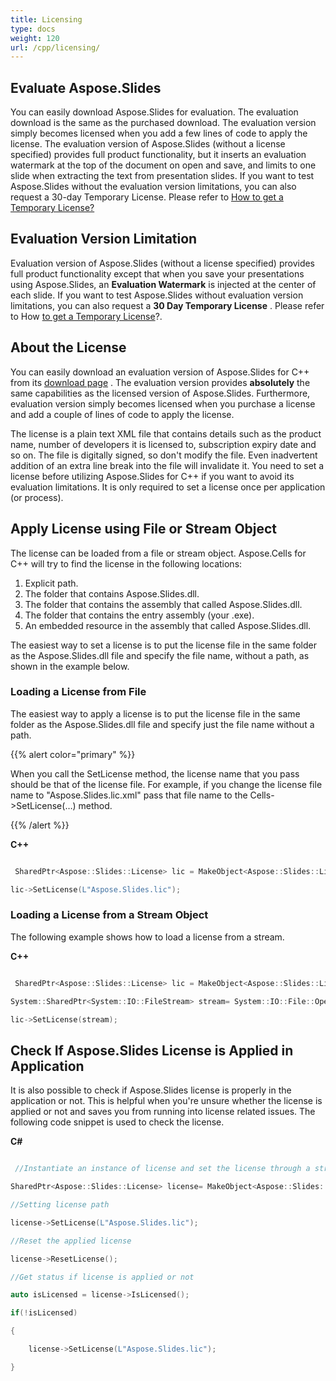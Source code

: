 ```yaml
---
title: Licensing
type: docs
weight: 120
url: /cpp/licensing/
---
```


## **Evaluate Aspose.Slides**
You can easily download Aspose.Slides for evaluation. The evaluation download is the same as the purchased download. The evaluation version simply becomes licensed when you add a few lines of code to apply the license. The evaluation version of Aspose.Slides (without a license specified) provides full product functionality, but it inserts an evaluation watermark at the top of the document on open and save, and limits to one slide when extracting the text from presentation slides. If you want to test Aspose.Slides without the evaluation version limitations, you can also request a 30-day Temporary License. Please refer to [How to get a Temporary License?](https://purchase.aspose.com/temporary-license)
## **Evaluation Version Limitation**
Evaluation version of Aspose.Slides (without a license specified) provides full product functionality except that when you save your presentations using Aspose.Slides, an **Evaluation Watermark** is injected at the center of each slide. If you want to test Aspose.Slides without evaluation version limitations, you can also request a **30 Day Temporary License** . Please refer to How [to get a Temporary License](https://purchase.aspose.com/temporary-license)?.
## **About the License**
You can easily download an evaluation version of Aspose.Slides for C++ from its [download page](https://downloads.aspose.com/slides/cpp) . The evaluation version provides **absolutely** the same capabilities as the licensed version of Aspose.Slides. Furthermore, evaluation version simply becomes licensed when you purchase a license and add a couple of lines of code to apply the license.

The license is a plain text XML file that contains details such as the product name, number of developers it is licensed to, subscription expiry date and so on. The file is digitally signed, so don't modify the file. Even inadvertent addition of an extra line break into the file will invalidate it. You need to set a license before utilizing Aspose.Slides for C++ if you want to avoid its evaluation limitations. It is only required to set a license once per application (or process).
## **Apply License using File or Stream Object**
The license can be loaded from a file or stream object. Aspose.Cells for C++ will try to find the license in the following locations:

1. Explicit path.
1. The folder that contains Aspose.Slides.dll.
1. The folder that contains the assembly that called Aspose.Slides.dll.
1. The folder that contains the entry assembly (your .exe).
1. An embedded resource in the assembly that called Aspose.Slides.dll.

The easiest way to set a license is to put the license file in the same folder as the Aspose.Slides.dll file and specify the file name, without a path, as shown in the example below.
### **Loading a License from File**
The easiest way to apply a license is to put the license file in the same folder as the Aspose.Slides.dll file and specify just the file name without a path.

{{% alert color="primary" %}} 

When you call the SetLicense method, the license name that you pass should be that of the license file. For example, if you change the license file name to "Aspose.Slides.lic.xml" pass that file name to the Cells->SetLicense(…) method.

{{% /alert %}} 

**C++**

``` cpp

 SharedPtr<Aspose::Slides::License> lic = MakeObject<Aspose::Slides::License>();

lic->SetLicense(L"Aspose.Slides.lic");

```
### **Loading a License from a Stream Object**
The following example shows how to load a license from a stream.

**C++**

``` cpp

 SharedPtr<Aspose::Slides::License> lic = MakeObject<Aspose::Slides::License>();

System::SharedPtr<System::IO::FileStream> stream= System::IO::File::OpenRead(L"Aspose.Slides.lic");

lic->SetLicense(stream); 

```
## **Check If Aspose.Slides License is Applied in Application**
It is also possible to check if Aspose.Slides license is properly in the application or not. This is helpful when you're unsure whether the license is applied or not and saves you from running into license related issues. The following code snippet is used to check the license.

**C#**

``` cpp

 //Instantiate an instance of license and set the license through a stream

SharedPtr<Aspose::Slides::License> license= MakeObject<Aspose::Slides::License>();

//Setting license path

license->SetLicense(L"Aspose.Slides.lic");

//Reset the applied license

license->ResetLicense();

//Get status if license is applied or not

auto isLicensed = license->IsLicensed();

if(!isLicensed)

{

    license->SetLicense(L"Aspose.Slides.lic");

}



```
